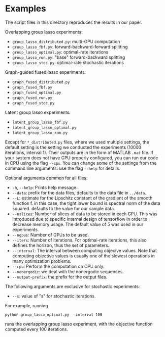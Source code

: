 # Examples

The script files in this directory reproduces the results in our paper.


Overlapping group lasso experiments:
- `group_lasso_distributed.py`: multi-GPU computation
- `group_lasso_fbf.py`: forward-backward-forward splitting
- `group_lasso_optimal.py`: optimal-rate iterations
- `group_lasso_run.py`: "base" forward-backward splitting
- `group_lasso_stoc.py`: optimal-rate stochastic iterations

Graph-guided fused lasso experiments:
- `graph_fused_distributed.py` 
- `graph_fused_fbf.py`
- `graph_fused_optimal.py`
- `graph_fused_run.py`
- `graph_fused_stoc.py`

Latent group lasso experiments:
- `latent_group_lasso_fbf.py`
- `latent_group_lasso_optimal.py`
- `latent_group_lasso_run.py`

Except for `*_distributed.py` files, where we used multiple settings, the default setting is the setting we conducted the experiments (10000 iterations, interval 1). Their outputs are in the form of MATLAB `.mat` file. If your system does not have GPU properly configured, you can run our code in CPU using the flag `--cpu`. You can change some of the settings from the command line arguments: use the flag `--help` for details. 

Optional arguments common for all files:

- `-h`, `--help`: Prints help message.
- `--data`: prefix for the data files, defaults to the data file in `../data`.
- `--L`: estimate for the Lipschitz constant of the gradient of the smooth function f. in this case, the tight lower bound is spectral norm of the data squared. defaults to the value for our sample data. 
- `--nslices`: Number of slices of data to be stored in each GPU. This was introduced due to specific internal design of tensorflow in order to decrease memory usage. The default value of 5 was used in our experiments.
- `--ngpus`: Number of GPUs to be used.
- `--iters`: Number of iterations. For optimal-rate iterations, this also defines the horizon, thus the set of parameters. 
- `--interval`: The interval between computing objecive values. Note that computing objective values is usually one of the slowest operations in many optimization problems. 
- `--cpu`: Perform the computation on CPU only. 
- `--nonergodic`: we deal with the nonergodic sequences.
- `--output-prefix`: the prefix for the output files. 

The following arguments are exclusive for stochastic experiments:
- `--s`: value of "s" for stochastic iterations.



For example, running

```
python group_lasso_optimal.py --interval 100 
```
runs the overlapping group lasso experiment, with the objective function computed every 100 iterations. 
